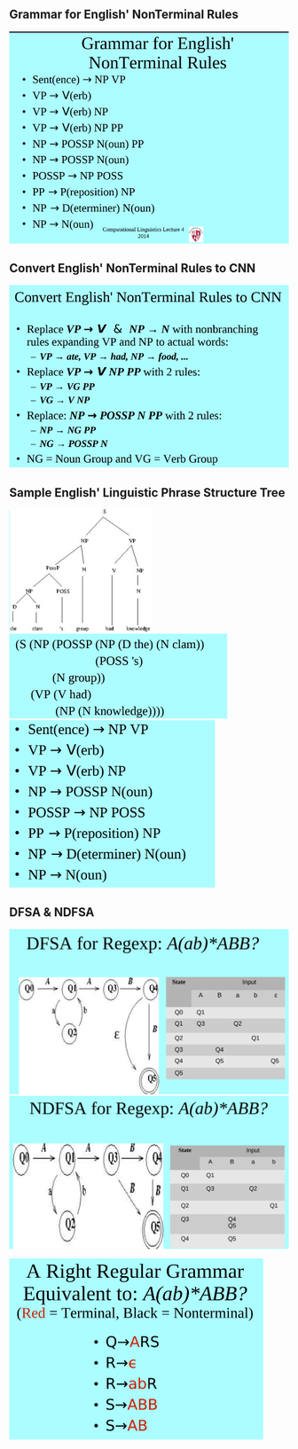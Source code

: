 ## Grammar for English' NonTerminal Rules

 <img src="./image-20230308132549704.png" alt="image-20230308132549704" style="zoom:67%;" />

## Convert English' NonTerminal Rules to CNN

<img src="./image-20230308132641247.png" alt="image-20230308132641247" style="zoom:67%;" />

## Sample English' Linguistic Phrase Structure Tree

<img src="./image-20230308132919495.png" alt="image-20230308132919495" style="zoom:50%;" /> <img src="./image-20230308132925688.png" alt="image-20230308132925688" style="zoom:50%;" /> <img src="./image-20230308132959605.png" alt="image-20230308132959605" style="zoom:67%;" />

## DFSA & NDFSA

<img src="./image-20230308134222091.png" alt="image-20230308134222091" style="zoom:50%;" /><img src="./image-20230308134154735.png" alt="image-20230308134154735" style="zoom: 50%;" /> 

<img src="./image-20230308134236865.png" alt="image-20230308134236865" style="zoom:50%;" />